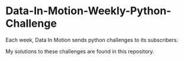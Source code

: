 # Data-In-Motion-Weekly-Python-Challenge

Each week, Data In Motion sends python challenges to its subscribers.

My solutions to these challenges are found in this repository.

